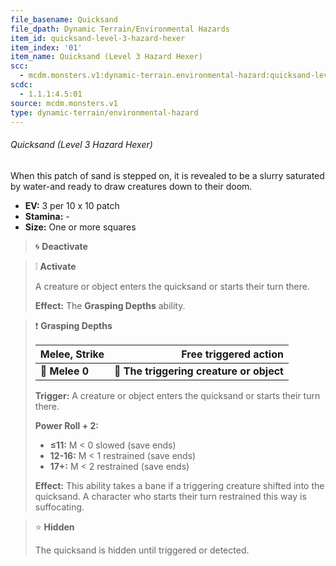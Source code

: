 ```yaml
---
file_basename: Quicksand
file_dpath: Dynamic Terrain/Environmental Hazards
item_id: quicksand-level-3-hazard-hexer
item_index: '01'
item_name: Quicksand (Level 3 Hazard Hexer)
scc:
  - mcdm.monsters.v1:dynamic-terrain.environmental-hazard:quicksand-level-3-hazard-hexer
scdc:
  - 1.1.1:4.5:01
source: mcdm.monsters.v1
type: dynamic-terrain/environmental-hazard
---
```


###### Quicksand (Level 3 Hazard Hexer)

When this patch of sand is stepped on, it is revealed to be a slurry saturated by water-and ready to draw creatures down to their doom.

- **EV:** 3 per 10 x 10 patch
- **Stamina:** -
- **Size:** One or more squares

> 🌀 **Deactivate**

> ❕ **Activate**
>
> A creature or object enters the quicksand or starts their turn there.
>
> **Effect:** The **Grasping Depths** ability.

> ❗️ **Grasping Depths**
>
> | **Melee, Strike** |                **Free triggered action** |
> | ----------------- | ---------------------------------------: |
> | **📏 Melee 0**    | **🎯 The triggering creature or object** |
>
> **Trigger:** A creature or object enters the quicksand or starts their turn there.
>
> **Power Roll + 2:**
>
> - **≤11:** M < 0 slowed (save ends)
> - **12-16:** M < 1 restrained (save ends)
> - **17+:** M < 2 restrained (save ends)
>
> **Effect:** This ability takes a bane if a triggering creature shifted into the quicksand. A character who starts their turn restrained this way is suffocating.

> ⭐️ **Hidden**
>
> The quicksand is hidden until triggered or detected.
